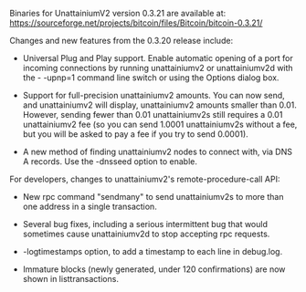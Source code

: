 Binaries for UnattainiumV2 version 0.3.21 are available at:
  https://sourceforge.net/projects/bitcoin/files/Bitcoin/bitcoin-0.3.21/

Changes and new features from the 0.3.20 release include:

* Universal Plug and Play support.  Enable automatic opening of a port for incoming connections by running unattainiumv2 or unattainiumv2d with the - -upnp=1 command line switch or using the Options dialog box.

* Support for full-precision unattainiumv2 amounts.  You can now send, and unattainiumv2 will display, unattainiumv2 amounts smaller than 0.01.  However, sending fewer than 0.01 unattainiumv2s still requires a 0.01 unattainiumv2 fee (so you can send 1.0001 unattainiumv2s without a fee, but you will be asked to pay a fee if you try to send 0.0001).

* A new method of finding unattainiumv2 nodes to connect with, via DNS A records. Use the -dnsseed option to enable.

For developers, changes to unattainiumv2's remote-procedure-call API:

* New rpc command "sendmany" to send unattainiumv2s to more than one address in a single transaction.

* Several bug fixes, including a serious intermittent bug that would sometimes cause unattainiumv2d to stop accepting rpc requests. 

* -logtimestamps option, to add a timestamp to each line in debug.log.

* Immature blocks (newly generated, under 120 confirmations) are now shown in listtransactions.
